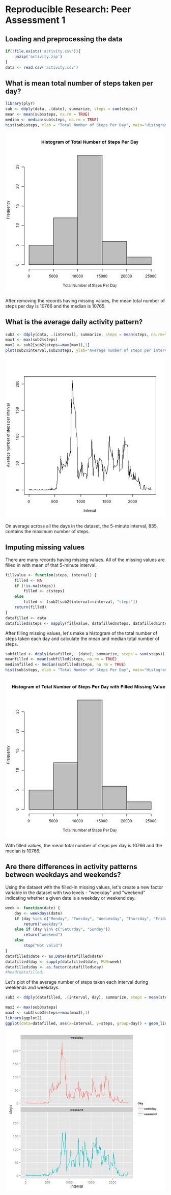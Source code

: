 
Reproducible Research: Peer Assessment 1
===============================================

Loading and preprocessing the data
-----------------------------------

```r
if(!file.exists('activity.csv')){
    unzip('activity.zip')
}
data <- read.csv('activity.csv')
```

What is mean total number of steps taken per day?
-------------------------------------------------------

```r
library(plyr)
sub <- ddply(data, .(date), summarize, steps = sum(steps))
mean <- mean(sub$steps, na.rm = TRUE)
median <- median(sub$steps, na.rm = TRUE)
hist(sub$steps, xlab = "Total Number of Steps Per Day", main="Histogram of Total Number of Steps Per Day", col ="grey")
```

![plot of chunk unnamed-chunk-2](figure/unnamed-chunk-2.png) 

After removing the records having missing values, the mean total number of steps per day is 10766 and the median is 10765.

What is the average daily activity pattern?
-----------------------------------------------

```r
sub2 <- ddply(data, .(interval), summarize, steps = mean(steps, na.rm=TRUE))
max1 <- max(sub2$steps)
max2 <- sub2[sub2$steps==max(max1),1]
plot(sub2$interval,sub2$steps, ylab="Average number of steps per interval",xlab="Interval", main=NULL, type="l")
```

![plot of chunk unnamed-chunk-3](figure/unnamed-chunk-3.png) 

On average across all the days in the dataset, the 5-minute interval, 835, contains the maximum number of steps.

Imputing missing values
--------------------------
There are many records having missing values. All of the missing values are filled in with mean of that 5-minute interval.

```r
fillvalue <- function(steps, interval) {
    filled <- NA
    if (!is.na(steps))
        filled <- c(steps)
    else
        filled <- (sub2[sub2$interval==interval, "steps"])
    return(filled)
}
datafilled <- data
datafilled$steps <- mapply(fillvalue, datafilled$steps, datafilled$interval)
```

After filling missing values, let's make a histogram of the total number of steps taken each day and calculate the mean and median total number of steps.

```r
subfilled <- ddply(datafilled, .(date), summarize, steps = sum(steps))
meanfilled <- mean(subfilled$steps, na.rm = TRUE)
medianfilled <- median(subfilled$steps, na.rm = TRUE)
hist(sub$steps, xlab = "Total Number of Steps Per Day", main="Histogram of Total Number of Steps Per Day with Filled Missing Values", col ="grey")
```

![plot of chunk unnamed-chunk-5](figure/unnamed-chunk-5.png) 

With filled values, the mean total number of steps per day is 10766 and the median is 10766.

Are there differences in activity patterns between weekdays and weekends?
--------------------------------------------------------------------------
Using the dataset with the filled-in missing values, let's create a new factor variable in the dataset with two levels - "weekday" and "weekend" indicating whether a given date is a weekday or weekend day.


```r
week <- function(date) {
    day <- weekdays(date)
    if (day %in% c("Monday", "Tuesday", "Wednesday", "Thursday", "Friday"))
        return("weekday")
    else if (day %in% c("Saturday", "Sunday"))
        return("weekend")
    else
        stop("Not valid")
}
datafilled$date <- as.Date(datafilled$date)
datafilled$day <- sapply(datafilled$date, FUN=week)
datafilled$day <- as.factor(datafilled$day)
#head(datafilled)
```

Let's plot of the average number of steps taken each interval during weekends and weekdays.


```r
sub3 <- ddply(datafilled, .(interval, day), summarize, steps = mean(steps, na.rm=TRUE))
```

```r
max3 <- max(sub3$steps)
max4 <- sub3[sub3$steps==max(max3),1]
library(ggplot2)
ggplot(data=datafilled, aes(x=interval, y=steps, group=day)) + geom_line(aes(color=day))+ facet_wrap(~ day, nrow=2)
```

![plot of chunk unnamed-chunk-8](figure/unnamed-chunk-8.png) 


